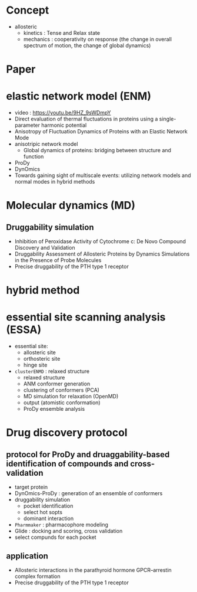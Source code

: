 # Concept
- allosteric 
  - kinetics : Tense and Relax state
  - mechanics : cooperativity on response (the change in overall spectrum of motion, the change of global dynamics)

# Paper
# elastic network model (ENM)
  - video : https://youtu.be/9HZ_9sWDmpY
  - Direct evaluation of thermal fluctuations in proteins using a single-parameter harmonic potential
  - Anisotropy of Fluctuation Dynamics of Proteins with an Elastic Network Mode
  - anisotripic network model 
    - Global dynamics of proteins: bridging between structure and function
  - ProDy
  - DynOmics
  - Towards gaining sight of multiscale events: utilizing network models and normal modes in hybrid methods
# Molecular dynamics (MD)
## Druggability simulation
  - Inhibition of Peroxidase Activity of Cytochrome c: De Novo Compound Discovery and Validation
  - Druggability Assessment of Allosteric Proteins by Dynamics Simulations in the Presence of Probe Molecules
  - Precise druggability of the PTH type 1 receptor

# hybrid method
# essential site scanning analysis (ESSA)
  - essential site:
    - allosteric site
    - orthosteric site
    - hinge site
  - `clusterENMD` : relaxed structure
    - relaxed structure
    - ANM conformer generation
    - clustering of conformers (PCA)
    - MD simulation for relaxation (OpenMD)
    - output (atomistic conformation)
    - ProDy ensemble analysis

# Drug discovery protocol
## protocol for ProDy and druaggability-based identification of compounds and cross-validation
  - target protein
  - DynOmics-ProDy : generation of an ensemble of conformers
  - druggability simulation
    - pocket identification
    - select hot sopts
    - dominant interaction
  - `Pharmmaker` : pharmacophore modeling
  - Glide : docking and scoring, cross validation
  - select compunds for each pocket
## application
- Allosteric interactions in the parathyroid hormone GPCR–arrestin complex formation
- Precise druggability of the PTH type 1 receptor

